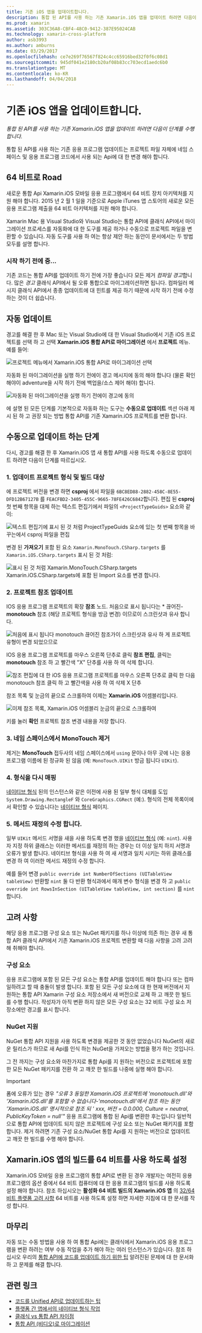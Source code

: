 ```yaml
---
title: 기존 iOS 앱을 업데이트합니다.
description: 통합 된 API를 사용 하는 기존 Xamarin.iOS 앱을 업데이트 하려면 다음이 단계를 수행 합니다.
ms.prod: xamarin
ms.assetid: 303C36A8-CBF4-48C0-9412-387E95024CAB
ms.technology: xamarin-cross-platform
author: asb3993
ms.author: amburns
ms.date: 03/29/2017
ms.openlocfilehash: ce7e269f76567f824c4cc65916bed32f0f6c08d1
ms.sourcegitcommit: 945df041e2180cb20af08b83cc703ecd1aedc6b0
ms.translationtype: MT
ms.contentlocale: ko-KR
ms.lasthandoff: 04/04/2018
---
```

# <a name="updating-existing-ios-apps"></a>기존 iOS 앱을 업데이트합니다.

_통합 된 API를 사용 하는 기존 Xamarin.iOS 앱을 업데이트 하려면 다음이 단계를 수행 합니다._

통합 된 API를 사용 하는 기존 응용 프로그램 업데이트는 프로젝트 파일 자체에 네임 스페이스 및 응용 프로그램 코드에서 사용 되는 Api에 대 한 변경 해야 합니다.

## <a name="the-road-to-64-bits"></a>64 비트로 Road

새로운 통합 Api Xamarin.iOS 모바일 응용 프로그램에서 64 비트 장치 아키텍처를 지원 해야 합니다. 2015 년 2 월 1 일을 기준으로 Apple iTunes 앱 스토어의 새로운 모든 응용 프로그램 제출을 64 비트 아키텍처를 지원 해야 합니다.

Xamarin Mac 용 Visual Studio와 Visual Studio는 통합 API에 클래식 API에서 마이그레이션 프로세스를 자동화에 대 한 도구를 제공 하거나 수동으로 프로젝트 파일을 변환할 수 있습니다. 자동 도구를 사용 하 여는 항상 제안 하는 동안이 문서에서는 두 방법 모두를 설명 합니다.

### <a name="before-you-start"></a>시작 하기 전에 중...

기존 코드는 통합 API를 업데이트 하기 전에 가장 좋습니다 모든 제거 *컴파일 경고*합니다. 많은 *경고* 클래식 API에서 될 오류 통합으로 마이그레이션하면 됩니다. 컴파일러 메시지 클래식 API에서 종종 업데이트에 대 힌트를 제공 하기 때문에 시작 하기 전에 수정 하는 것이 더 쉽습니다.

## <a name="automated-updating"></a>자동 업데이트

경고를 해결 한 후 Mac 또는 Visual Studio에 대 한 Visual Studio에서 기존 iOS 프로젝트를 선택 하 고 선택 **Xamarin.iOS 통합 API로 마이그레이션** 에서 **프로젝트** 메뉴. 예를 들어:

![](updating-ios-apps-images/beta-tool1.png "프로젝트 메뉴에서 Xamarin.iOS 통합 API로 마이그레이션 선택")

자동화 된 마이그레이션을 실행 하기 전에이 경고 메시지에 동의 해야 합니다 (물론 확인 해야이 adventure을 시작 하기 전에 백업을/소스 제어 해야) 합니다.

![](updating-ios-apps-images/beta-tool2.png "자동화 된 마이그레이션을 실행 하기 전에이 경고에 동의")

에 설명 된 모든 단계를 기본적으로 자동화 하는 도구는 **수동으로 업데이트** 섹션 아래 제시 된 하 고 권장 되는 방법 통합 API를 기존 Xamarin.iOS 프로젝트를 변환 합니다.

## <a name="steps-to-update-manually"></a>수동으로 업데이트 하는 단계

다시, 경고를 해결 한 후 Xamarin.iOS 앱 새 통합 API를 사용 하도록 수동으로 업데이트 하려면 다음이 단계를 따르십시오.

### <a name="1-update-project-type--build-target"></a>1. 업데이트 프로젝트 형식 및 빌드 대상

에 프로젝트 버전을 변경 하면 **csproj** 에서 파일을 `6BC8ED88-2882-458C-8E55-DFD12B67127B` 를 `FEACFBD2-3405-455C-9665-78FE426C6842`합니다. 편집 된 **csproj** 첫 번째 항목을 대체 하는 텍스트 편집기에서 파일의 `<ProjectTypeGuids>` 요소와 같이:

![](updating-ios-apps-images/csproj.png "텍스트 편집기에 표시 된 것 처럼 ProjectTypeGuids 요소에 있는 첫 번째 항목을 바꾸는에서 csproj 파일을 편집")

변경 된 **가져오기** 포함 된 요소 `Xamarin.MonoTouch.CSharp.targets` 를 `Xamarin.iOS.CSharp.targets` 표시 된 것 처럼:

![](updating-ios-apps-images/csproj2.png "표시 된 것 처럼 Xamarin.MonoTouch.CSharp.targets Xamarin.iOS.CSharp.targets에 포함 된 Import 요소를 변경 합니다.")

### <a name="2-update-project-references"></a>2. 프로젝트 참조 업데이트

IOS 응용 프로그램 프로젝트의 확장 **참조** 노드. 처음으로 표시 됩니다는 * 끊어진- **monotouch** 참조 (해당 프로젝트 형식을 방금 변경) 이므로이 스크린샷과 유사 합니다.

![](updating-ios-apps-images/references.png "처음에 표시 됩니다 monotouch 끊어진 참조가이 스크린샷과 유사 하 게 프로젝트 유형이 변경 되었으므로")

IOS 응용 프로그램 프로젝트를 마우스 오른쪽 단추로 클릭 **참조 편집**, 클릭는 **monotouch** 참조 하 고 빨간색 "X" 단추를 사용 하 여 삭제 합니다.

![](updating-ios-apps-images/references-delete-monotouch-sml.png "참조 편집에 대 한 iOS 응용 프로그램 프로젝트를 마우스 오른쪽 단추로 클릭 한 다음 monotouch 참조 클릭 하 고 빨간색을 사용 하 여 삭제 X 단추")

참조 목록 및 눈금의 끝으로 스크롤하여 이제는 **Xamarin.iOS** 어셈블리입니다.

![](updating-ios-apps-images/references-add-xamarinios-sml.png "이제 참조 목록, Xamarin.iOS 어셈블리 눈금의 끝으로 스크롤하여")

키를 눌러 **확인** 프로젝트 참조 변경 내용을 저장 합니다.

### <a name="3-remove-monotouch-from-namespaces"></a>3. 네임 스페이스에서 MonoTouch 제거

제거는 **MonoTouch** 접두사의 네임 스페이스에서 `using` 문이나 아무 곳에 나는 응용 프로그램 이름에 된 정규화 된 않음 (예: `MonoTouch.UIKit` 방금 됩니다 `UIKit`).

### <a name="4-remap-types"></a>4. 형식을 다시 매핑

[네이티브 형식](~/cross-platform/macios/nativetypes.md) 된의 인스턴스와 같은 이전에 사용 된 일부 형식 대체를 도입 `System.Drawing.RectangleF` 와 `CoreGraphics.CGRect` (예:). 형식의 전체 목록이에서 확인할 수 있습니다는 [네이티브 형식](~/cross-platform/macios/nativetypes.md) 페이지.

### <a name="5-fix-method-overrides"></a>5. 메서드 재정의 수정 합니다.

일부 `UIKit` 메서드 서명을 새을 사용 하도록 변경 했을 [네이티브 형식](~/cross-platform/macios/nativetypes.md) (예: `nint`). 사용자 지정 하위 클래스는 이러한 메서드를 재정의 하는 경우는 더 이상 일치 하지 서명과 오류가 발생 합니다. 네이티브 형식을 사용 하 여 새 서명과 일치 시키는 하위 클래스를 변경 하 여 이러한 메서드 재정의 수정 합니다.

예를 들어 변경 `public override int NumberOfSections (UITableView tableView)` 반환할 `nint` 둘 다 반환 형식과에서 매개 변수 형식을 변경 하 고 `public override int RowsInSection (UITableView tableView, int section)` 를 `nint`합니다.

## <a name="considerations"></a>고려 사항

해당 응용 프로그램 구성 요소 또는 NuGet 패키지를 하나 이상에 의존 하는 경우 새 통합 API 클래식 API에서 기존 Xamarin.iOS 프로젝트 변환할 때 다음 사항을 고려 고려해 취해야 합니다.

### <a name="components"></a>구성 요소

응용 프로그램에 포함 된 모든 구성 요소는 통합 API를 업데이트 해야 합니다 또는 컴파일하려고 할 때 충돌이 발생 합니다. 포함 된 모든 구성 요소에 대 한 현재 버전에서 지 원하는 통합 API Xamarin 구성 요소 저장소에서 새 버전으로 교체 하 고 깨끗 한 빌드를 수행 합니다. 작성자가 아직 변환 하지 않은 모든 구성 요소는 32 비트 구성 요소 저장소에만 경고를 표시 합니다.

### <a name="nuget-support"></a>NuGet 지원

NuGet 통합 API 지원을 사용 하도록 변경을 제공한 것 동안 없었습니다 NuGet의 새로운 릴리스가 하므로 새 Api를 인식 하는 NuGet을 가져오는 방법을 평가 하는 것입니다.

그 전 까지는 구성 요소와 마찬가지로 통합 Api를 지 원하는 버전으로 프로젝트에 포함 한 모든 NuGet 패키지를 전환 하 고 깨끗 한 빌드를 나중에 실행 해야 합니다.

> [!IMPORTANT]
> 폼에 오류가 있는 경우 _"오류 3 동일한 Xamarin.iOS 프로젝트에 'monotouch.dll'와 'Xamarin.iOS.dll'를 포함할 수 없습니다-'monotouch.dll'에서 참조 하는 동안 'Xamarin.iOS.dll' 명시적으로 참조 되 ' xxx, 버전 = 0.0.000, Culture = neutral, PublicKeyToken = null'"_ 응용 프로그램에 통합 된 Api를 변환한 후는입니다 일반적으로 통합 API에 업데이트 되지 않은 프로젝트에 구성 요소 또는 NuGet 패키지를 포함 합니다. 제거 하려면 기존 구성 요소/NuGet 통합 Api를 지 원하는 버전으로 업데이트 고 깨끗 한 빌드를 수행 해야 합니다.

## <a name="enabling-64-bit-builds-of-xamarinios-apps"></a>Xamarin.iOS 앱의 빌드를 64 비트를 사용 하도록 설정

Xamarin.iOS 모바일 응용 프로그램의 통합 API로 변환 된 경우 개발자는 여전히 응용 프로그램의 옵션 중에서 64 비트 컴퓨터에 대 한 응용 프로그램의 빌드를 사용 하도록 설정 해야 합니다. 참조 하십시오는 **활성화 64 비트 빌드의 Xamarin.iOS 앱** 의 [32/64 비트 플랫폼 고려 사항](~/cross-platform/macios/32-and-64/index.md#enable-64) 64 비트를 사용 하도록 설정 하면 자세한 지침에 대 한 문서를 작성 합니다.

## <a name="finishing-up"></a>마무리

자동 또는 수동 방법을 사용 하 여 통합 Api에는 클래식에서 Xamarin.iOS 응용 프로그램을 변환 하려는 여부 수동 작업을 추가 해야 하는 여러 인스턴스가 있습니다. 참조 하십시오 우리의 [통합 API에 코드를 업데이트 하기 위한 팁](~/cross-platform/macios/unified/updating-tips.md) 알려진된 문제에 대 한 문서화 하 고 문제를 해결 합니다.

## <a name="related-links"></a>관련 링크

- [코드를 Unified API로 업데이트하는 팁](~/cross-platform/macios/unified/updating-tips.md)
- [플랫폼 간 앱에서의 네이티브 형식 작업](~/cross-platform/macios/native-types-cross-platform.md)
- [클래식 vs 통합 API 차이점](https://developer.xamarin.com/releases/ios/api_changes/classic-vs-unified-8.6.0/)
- [통합 API (비디오)로 마이그레이션](http://university.xamarin.com/lightninglectures/migrating-to-the-unified-api)
